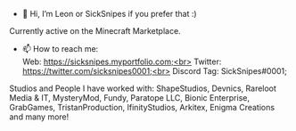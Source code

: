 - 👋 Hi, I’m Leon or SickSnipes if you prefer that :)

Currently active on the Minecraft Marketplace.

- 📫 How to reach me: <br>
Web: https://sicksnipes.myportfolio.com;<br>
Twitter: https://twitter.com/sicksnipes0001;<br>
Discord Tag: SickSnipes#0001;<br>

Studios and People I have worked with: ShapeStudios, Devnics, Rareloot Media & IT, MysteryMod, Fundy, Paratope LLC, Bionic Enterprise, GrabGames, TristanProduction, IfinityStudios, Arkitex, Enigma Creations and many more!

<!---
NoDarlingNoLife/NoDarlingNoLife is a ✨ special ✨ repository because its `README.md` (this file) appears on your GitHub profile.
You can click the Preview link to take a look at your changes.
--->
